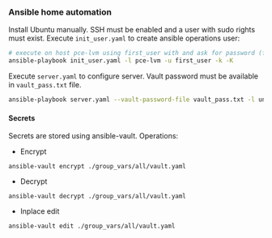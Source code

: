 ### Ansible home automation

Install Ubuntu manually. SSH must be enabled and a user with sudo rights must exist.
Execute `init_user.yaml` to create ansible operations user:
```bash
# execute on host pce-lvm using first_user with and ask for password (for ssh login and sudo)
ansible-playbook init_user.yaml -l pce-lvm -u first_user -k -K
```

Execute `server.yaml` to configure server. Vault password must be available in `vault_pass.txt` file.
```bash
ansible-playbook server.yaml --vault-password-file vault_pass.txt -l unode1
```

#### Secrets
Secrets are stored using ansible-vault. Operations:
- Encrypt
```
ansible-vault encrypt ./group_vars/all/vault.yaml
```
- Decrypt
```
ansible-vault decrypt ./group_vars/all/vault.yaml
```
- Inplace edit
```
ansible-vault edit ./group_vars/all/vault.yaml
```
